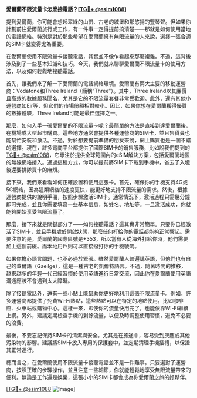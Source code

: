 **愛爾蘭不限流量卡怎麽接電話？[[TG💪+ @esim1088](https://t.me/s/esim1088)]**

提到愛爾蘭，你可能會想起翠綠的山巒、古老的城堡和那悠揚的豎琴聲。但如果你計劃前往愛爾蘭旅行或工作，有一件事一定得提前搞清楚——那就是如何使用當地的電話網絡。特別是對於那些希望在愛爾蘭擁有無限流量的人來說，選擇一張合適的SIM卡就變得尤為重要。

在愛爾蘭使用不限流量卡接聽電話，其實並不像乍看起來那麼複雜。不過，這背後涉及到了一些基本知識和技巧。今天，我們就來聊聊愛爾蘭不限流量卡的使用方法，以及如何輕鬆地接聽電話。

首先，讓我們來了解一下愛爾蘭的電話網絡環境。愛爾蘭有兩大主要的移動運營商：Vodafone和Three Ireland（簡稱“Three”）。其中，Three Ireland以其廉價且高效的數據服務聞名，尤其是它的不限流量套餐非常受歡迎。此外，還有其他小運營商如Eir等，但它們的市場份額相對較小。因此，如果你想在愛爾蘭獲得優質的數據體驗，Three Ireland可能是最佳選擇之一。

那麼，如何入手一張愛爾蘭的不限流量卡呢？最簡單的方法是直接到達愛爾蘭後，在機場或大型超市購買。這些地方通常會提供各種運營商的SIM卡，並且售貨員也能幫忙安裝和激活。不過，對於想要提前準備的朋友來說，網上購買也是一個不錯的選擇。現在，許多電商平台都提供了國際SIM卡的銷售服務，比如說我們提到的[TG💪+ @esim1088](https://t.me/s/esim1088)，它專注於提供全球範圍內的eSIM解決方案，包括愛爾蘭地區的無線網絡接入。通過這種方式，你可以提前將SIM卡下載到手機中，省去了入境後還要排隊買卡的麻煩。

接下來，我們來看看如何正確設置和使用這張卡。首先，確保你的手機支持4G或5G網絡，因為這類網絡的速度更快，能更好地支持不限流量的需求。然後，根據運營商提供的說明手冊，按照步驟激活SIM卡。通常情況下，激活過程只需幾分鐘即可完成，並且你需要填寫一些基本信息，如姓名、地址等。一旦激活成功，你就能夠開始享受無限流量了。

那麼，接下來就是關鍵部分了——如何接聽電話？這其實非常簡單。只要你已經激活了SIM卡，並且手機處於開啟狀態，那麼任何打給你的電話都能夠正常響起。需要注意的是，愛爾蘭的國際區號是+353，所以當有人從海外打給你時，他們需要加上這個前綴。而本地用戶則可以直接撥打你的手機號碼。

如果你擔心語言問題，也不必過於緊張。雖然愛爾蘭人普遍講英語，但他們也有自己的蓋爾語（Gaeilge），這是一種古老的凱爾特語言。不過，隨著時間的推移，越來越多的年輕一代已經習慣於使用英語進行日常交流，因此你在愛爾蘭使用英語溝通應該不會遇到太大障礙。

除了接聽電話外，還有一些小貼士能幫助你更好地利用這張不限流量卡。例如，許多運營商都提供了免費Wi-Fi熱點，這些熱點可以在特定的地點使用，比如咖啡館、火車站或購物中心。這樣一來，即使你的流量快用完了，也能依靠Wi-Fi繼續上網。另外，建議定期檢查手機的剩餘流量，以便及時調整使用習慣，避免不必要的浪費。

最後，不要忘記保持SIM卡的清潔與安全。尤其是在旅途中，容易受到灰塵或其他污染物的影響。建議將SIM卡放入專用的保護套中，並定期清理手機插槽，以保證其正常運行。

總而言之，在愛爾蘭使用不限流量卡接聽電話並不是一件難事。只要選對了運營商，按照正確的步驟操作，並且注意一些細節，你就能輕鬆地享受無限流量帶來的便利。無論是工作還是娛樂，這張小小的SIM卡都會成為你愛爾蘭之旅的好夥伴。

[[TG💪+ @esim1088](https://t.me/s/esim1088) ![Image](https://i.postimg.cc/4NQfJmqS/Snipaste-2025-05-13-00-14-12.png)]